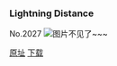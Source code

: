 ### Lightning Distance
No.2027
![图片不见了~~~](https://imgs.xkcd.com/comics/lightning_distance.png)

[原址](https://xkcd.com//2027) [下载](https://imgs.xkcd.com/comics/lightning_distance.png)

